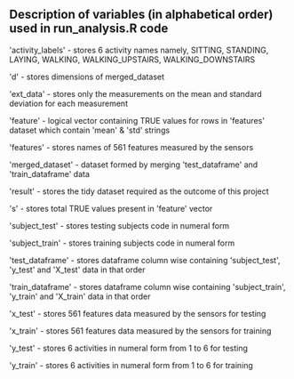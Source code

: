 ## Description of variables (in alphabetical order) used in run_analysis.R code


'activity_labels'  - stores 6 activity names namely, SITTING, STANDING, LAYING, WALKING, WALKING_UPSTAIRS, WALKING_DOWNSTAIRS
                        
'd'                - stores dimensions of merged_dataset

'ext_data'         - stores only the measurements on the mean and standard deviation for each measurement 

'feature'          - logical vector containing TRUE values for rows in 'features' dataset which contain 'mean' & 'std' strings

'features'         - stores names of 561 features measured by the sensors

'merged_dataset'   - dataset formed by merging 'test_dataframe' and 'train_dataframe' data

'result'           - stores the tidy dataset required as the outcome of this project 

's'                - stores total TRUE values present in 'feature' vector

'subject_test'     - stores testing subjects code in numeral form 

'subject_train'    - stores training subjects code in numeral form

'test_dataframe'   - stores dataframe column wise containing 'subject_test', 'y_test' and 'X_test' data in that order
                        
'train_dataframe'  - stores dataframe column wise containing 'subject_train', 'y_train' and 'X_train' data in that order

'x_test'           - stores 561 features data measured by the sensors for testing

'x_train'          - stores 561 features data measured by the sensors for training

'y_test'           - stores 6 activities in numeral form from 1 to 6 for testing

'y_train'          - stores 6 activities in numeral form from 1 to 6 for training
